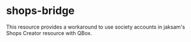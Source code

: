 # shops-bridge

This resource provides a workaround to use society accounts in jaksam's Shops Creator resource with QBox.
